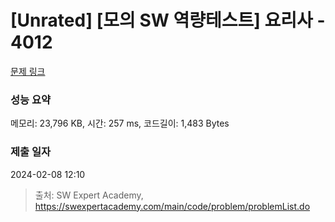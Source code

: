 # [Unrated] [모의 SW 역량테스트] 요리사 - 4012 

[문제 링크](https://swexpertacademy.com/main/code/problem/problemDetail.do?contestProbId=AWIeUtVakTMDFAVH) 

### 성능 요약

메모리: 23,796 KB, 시간: 257 ms, 코드길이: 1,483 Bytes

### 제출 일자

2024-02-08 12:10



> 출처: SW Expert Academy, https://swexpertacademy.com/main/code/problem/problemList.do